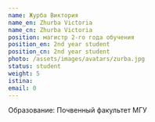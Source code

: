 ```yaml
---
name: Журба Виктория
name_en: Zhurba Victoria
name_cn: Zhurba Victoria
position: магистр 2-го года обучения
position_en: 2nd year student
position_cn: 2nd year student
photo: /assets/images/avatars/zurba.jpg
status: student
weight: 5
istina: 
email: 0
---
```


Образование: Почвенный факультет МГУ

